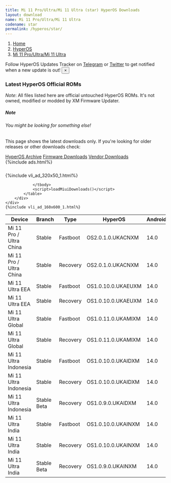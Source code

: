```yaml
---
title: Mi 11 Pro/Ultra/Mi 11 Ultra (star) HyperOS Downloads
layout: download
name: Mi 11 Pro/Ultra/Mi 11 Ultra
codename: star
permalink: /hyperos/star/
---
```

<nav aria-label="breadcrumb">
    <ol class="breadcrumb">
        <li class="breadcrumb-item"><a href="/">Home</a></li>
        <li class="breadcrumb-item"><a href="/hyperos/">HyperOS</a></li>
        <li class="breadcrumb-item active" aria-current="page"><a href="/hyperos/star/">Mi 11 Pro/Ultra/Mi 11 Ultra</a></li>
    </ol>
</nav>
<div class="alert alert-primary alert-dismissible fade show" role="alert">
    Follow HyperOS Updates Tracker on <a href="https://t.me/MIUIUpdatesTracker" class="alert-link">Telegram</a>
     or <a href="https://twitter.com/MiFwUpdater" class="alert-link">Twitter</a> to get notified when a new update is out!
    <button type="button" class="close" data-dismiss="alert" aria-label="Close">
        <span aria-hidden="true">&times;</span>
    </button>
</div>

### Latest HyperOS Official ROMs
*Note*: All files listed here are official untouched HyperOS ROMs. It's not owned, modified or modded by XM Firmware Updater.
<div class="card">
  <div class="card-body">
    <h5 class="card-title">Note</h5>
    <h6 class="card-subtitle mb-2 text-muted">You might be looking for something else!</h6>
    <p class="card-text">This page shows the latest downloads only.
     If you're looking for older releases or other downloads check:</p>
    <a href="/archive/hyperos/star/" class="card-link">HyperOS Archive</a>
    <a href="/firmware/star/" class="card-link">Firmware Downloads</a>
    <a href="/vendor/star/" class="card-link">Vendor Downloads</a>
  </div>
</div>
{%include ads.html%}
<div class="row justify-content-center">
    <div class="col-10">
        <div class="table-responsive-md" style="margin-top: 25px;">
            {%include vli_ad_320x50_1.html%}
            <table id="miui" class="display dt-responsive nowrap compact table table-striped table-hover table-sm">
                <thead class="thead-dark">
                    <tr>
                        <th data-ref="device">Device</th>
                        <th data-ref="branch">Branch</th>
                        <th data-ref="type">Type</th>
                        <th data-ref="miui">HyperOS</th>
                        <th data-ref="android">Android</th>
                        <th data-ref="size">Size</th>
                        <th data-ref="size">Date</th>
                        <th data-ref="link">Link</th>
                    </tr>
                </thead>
                <tbody>
                <tr><td>Mi 11 Pro / Ultra China</td><td>Stable</td><td>Fastboot</td><td>OS2.0.1.0.UKACNXM</td><td>14.0</td><td>7.2 GB</td><td>2025-03-03</td><td><a href="/hyperos/star/stable/OS2.0.1.0.UKACNXM/">Download</a></td></tr>
<tr><td>Mi 11 Pro / Ultra China</td><td>Stable</td><td>Recovery</td><td>OS2.0.1.0.UKACNXM</td><td>14.0</td><td>6.0 GB</td><td>2025-03-25</td><td><a href="/hyperos/star/stable/OS2.0.1.0.UKACNXM/">Download</a></td></tr>
<tr><td>Mi 11 Ultra EEA</td><td>Stable</td><td>Fastboot</td><td>OS1.0.10.0.UKAEUXM</td><td>14.0</td><td>6.3 GB</td><td>2025-02-11</td><td><a href="/hyperos/star/stable/OS1.0.10.0.UKAEUXM/">Download</a></td></tr>
<tr><td>Mi 11 Ultra EEA</td><td>Stable</td><td>Recovery</td><td>OS1.0.10.0.UKAEUXM</td><td>14.0</td><td>5.2 GB</td><td>2025-02-21</td><td><a href="/hyperos/star/stable/OS1.0.10.0.UKAEUXM/">Download</a></td></tr>
<tr><td>Mi 11 Ultra Global</td><td>Stable</td><td>Fastboot</td><td>OS1.0.11.0.UKAMIXM</td><td>14.0</td><td>6.3 GB</td><td>2025-02-08</td><td><a href="/hyperos/star/stable/OS1.0.11.0.UKAMIXM/">Download</a></td></tr>
<tr><td>Mi 11 Ultra Global</td><td>Stable</td><td>Recovery</td><td>OS1.0.11.0.UKAMIXM</td><td>14.0</td><td>5.3 GB</td><td>2025-02-21</td><td><a href="/hyperos/star/stable/OS1.0.11.0.UKAMIXM/">Download</a></td></tr>
<tr><td>Mi 11 Ultra Indonesia</td><td>Stable</td><td>Fastboot</td><td>OS1.0.10.0.UKAIDXM</td><td>14.0</td><td>6.0 GB</td><td>2025-02-11</td><td><a href="/hyperos/star/stable/OS1.0.10.0.UKAIDXM/">Download</a></td></tr>
<tr><td>Mi 11 Ultra Indonesia</td><td>Stable</td><td>Recovery</td><td>OS1.0.10.0.UKAIDXM</td><td>14.0</td><td>5.2 GB</td><td>2025-02-21</td><td><a href="/hyperos/star/stable/OS1.0.10.0.UKAIDXM/">Download</a></td></tr>
<tr><td>Mi 11 Ultra Indonesia</td><td>Stable Beta</td><td>Recovery</td><td>OS1.0.9.0.UKAIDXM</td><td>14.0</td><td>5.2 GB</td><td>2025-01-17</td><td><a href="/hyperos/star/stable beta/OS1.0.9.0.UKAIDXM/">Download</a></td></tr>
<tr><td>Mi 11 Ultra India</td><td>Stable</td><td>Fastboot</td><td>OS1.0.10.0.UKAINXM</td><td>14.0</td><td>5.8 GB</td><td>2025-02-11</td><td><a href="/hyperos/star/stable/OS1.0.10.0.UKAINXM/">Download</a></td></tr>
<tr><td>Mi 11 Ultra India</td><td>Stable</td><td>Recovery</td><td>OS1.0.10.0.UKAINXM</td><td>14.0</td><td>5.2 GB</td><td>2025-02-21</td><td><a href="/hyperos/star/stable/OS1.0.10.0.UKAINXM/">Download</a></td></tr>
<tr><td>Mi 11 Ultra India</td><td>Stable Beta</td><td>Recovery</td><td>OS1.0.9.0.UKAINXM</td><td>14.0</td><td>5.2 GB</td><td>2025-01-17</td><td><a href="/hyperos/star/stable beta/OS1.0.9.0.UKAINXM/">Download</a></td></tr>

                </tbody>
                <script>loadMiuiDownloads()</script>
            </table>
        </div>
    </div>
    {%include vli_ad_160x600_1.html%}
</div>
